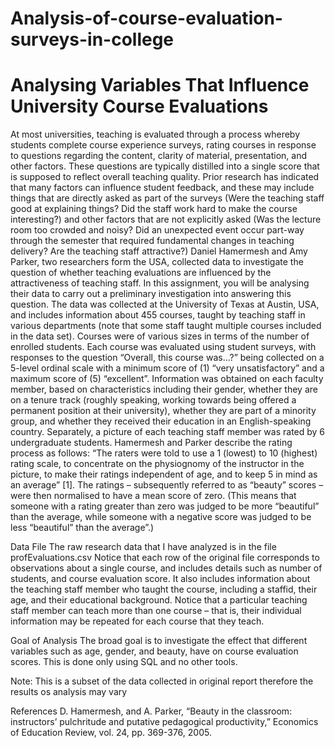 # Analysis-of-course-evaluation-surveys-in-college
# Analysing Variables That Influence University Course Evaluations
At most universities, teaching is evaluated through a process whereby students complete course experience surveys, rating courses in response to questions regarding the content, clarity of material, presentation, and other factors. These questions are typically distilled into a single score that is supposed to reflect overall teaching quality.
Prior research has indicated that many factors can influence student feedback, and these may include things that are directly asked as part of the surveys (Were the teaching staff good at explaining things? Did the staff work hard to make the course interesting?) and other factors that are not explicitly asked (Was the lecture room too crowded and noisy? Did an unexpected event occur part-way through the semester that required fundamental changes in teaching delivery? Are the teaching staff attractive?) Daniel Hamermesh and Amy Parker, two researchers form the USA, collected data to investigate the question
of whether teaching evaluations are influenced by the attractiveness of teaching staff. In this assignment, you will be analysing their data to carry out a preliminary investigation into answering this question. The data was collected at the University of Texas at Austin, USA, and includes information about 455 courses, taught by teaching staff in various departments (note that some staff taught multiple courses included in the data set). Courses were of various sizes in terms of the number of enrolled students. Each course was evaluated using student surveys, with responses to the question “Overall, this course was…?” being collected on a 5-level ordinal scale with a minimum score of (1) “very unsatisfactory” and a maximum score of (5) “excellent”. Information was obtained on each faculty member, based on characteristics including their gender, whether they are on a tenure track (roughly speaking, working towards being offered a permanent position at their university), whether they are part of a minority group, and whether they received their education in an English-speaking country.
Separately, a picture of each teaching staff member was rated by 6 undergraduate students. Hamermesh and Parker describe the rating process as follows: “The raters were told to use a 1 (lowest) to 10 (highest) rating scale, to concentrate on the physiognomy of the instructor in the picture, to make their ratings independent of age, and to keep 5 in mind as an average” [1]. The ratings – subsequently referred to as “beauty” scores – were then normalised to have a mean score of zero. (This means that someone with a rating greater than zero was judged to be more “beautiful” than the average, while someone with a negative score was judged to be less “beautiful” than the average”.)

Data File
The raw research data that I have analyzed is in the file profEvaluations.csv
Notice that each row of the original file corresponds to observations about a single course, and includes details such as number of students, and course evaluation score. It also includes information about the teaching staff member who taught the course, including a staffid, their age, and their educational background. Notice that a particular teaching staff member can teach more than one course – that is, their individual information may be repeated for each course that they teach.

Goal of Analysis
The broad goal is to investigate the effect that different variables such as age, gender, and beauty, have on course evaluation scores. This is done only using SQL and no other tools.

Note: This is a subset of the data collected in original report therefore the results os analysis may vary

References
D. Hamermesh, and A. Parker, “Beauty in the classroom: instructors’ pulchritude and putative
pedagogical productivity,” Economics of Education Review, vol. 24, pp. 369-376, 2005.
